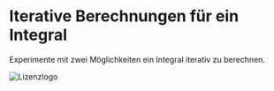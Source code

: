# Iterative Berechnungen für ein Integral

Experimente mit zwei Möglichkeiten ein Integral iterativ zu berechnen.

![Lizenzlogo](https://licensebuttons.net/l/by-nc-sa/3.0/de/88x31.png)
